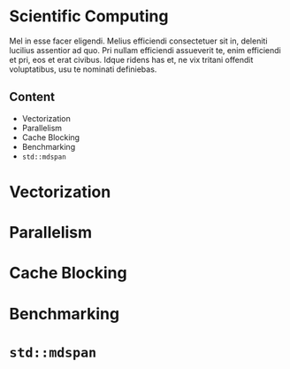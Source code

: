 # Scientific Computing
Mel in esse facer eligendi. Melius efficiendi consectetuer sit in, deleniti lucilius assentior ad quo. Pri nullam efficiendi assueverit te, enim efficiendi et pri, eos et erat civibus. Idque ridens has et, ne vix tritani offendit voluptatibus, usu te nominati definiebas.

## Content
* Vectorization
* Parallelism
* Cache Blocking
* Benchmarking
* `std::mdspan`


# Vectorization


# Parallelism


# Cache Blocking


# Benchmarking


# `std::mdspan`

